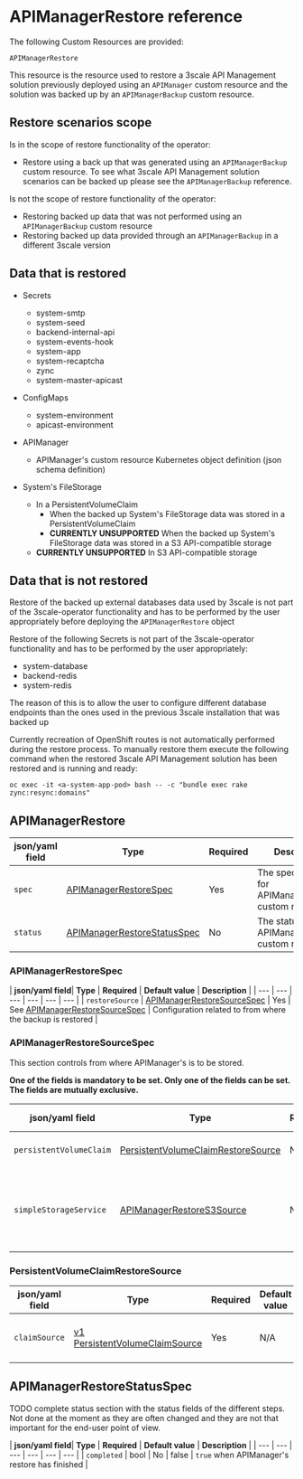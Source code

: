 # APIManagerRestore reference

The following Custom Resources are provided:

`APIManagerRestore`

This resource is the resource used to restore a 3scale API Management solution
previously deployed using an `APIManager` custom resource and the solution was
backed up by an `APIManagerBackup` custom resource.

## Restore scenarios scope

Is in the scope of restore functionality of the operator:
* Restore using a back up that was generated using an `APIManagerBackup` custom
  resource. To see what 3scale API Management solution scenarios can be backed
  up please see the `APIManagerBackup` reference.

Is not the scope of restore functionality of the operator:
*  Restoring backed up data that was not performed using an `APIManagerBackup`
   custom resource
*  Restoring backed up data provided through an `APIManagerBackup` in a
   different 3scale version

## Data that is restored

* Secrets
  * system-smtp
  * system-seed
  * backend-internal-api
  * system-events-hook
  * system-app
  * system-recaptcha
  * zync
  * system-master-apicast

* ConfigMaps
  * system-environment
  * apicast-environment

* APIManager
  * APIManager's custom resource Kubernetes object definition (json schema definition)

* System's FileStorage
  * In a PersistentVolumeClaim
    * When the backed up System's FileStorage data was stored in a PersistentVolumeClaim
    * **CURRENTLY UNSUPPORTED**  When the backed up System's FileStorage data was stored in a S3 API-compatible storage
  * **CURRENTLY UNSUPPORTED** In S3 API-compatible storage

## Data that is not restored

Restore of the backed up external databases data used by 3scale is not part of
the 3scale-operator functionality and has to be performed by the user appropriately
before deploying the `APIManagerRestore` object

Restore of the following Secrets is not part of the 3scale-operator functionality
and has to be performed by the user appropriately:
  * system-database
  * backend-redis
  * system-redis

The reason of this is to allow the user to configure different database endpoints
than the ones used in the previous 3scale installation that was backed up

Currently recreation of OpenShift routes is not automatically performed during
the restore process. To manually restore them execute the following command
when the restored 3scale API Management solution has been restored and is running
and ready:

```
oc exec -it <a-system-app-pod> bash -- -c "bundle exec rake zync:resync:domains"
```

## APIManagerRestore

| **json/yaml field**| **Type** | **Required** | **Description** |
| --- | --- | --- | --- |
| `spec` | [APIManagerRestoreSpec](#APIManagerRestoreSpec) | Yes | The specfication for APIManagerBackup custom resource |
| `status` | [APIManagerRestoreStatusSpec](#APIManagerRestoreStatusSpec) | No | The status of APIManagerBackup custom resource |

### APIManagerRestoreSpec

| **json/yaml field**| **Type** | **Required** | **Default value** | **Description** |
| --- | --- | --- | --- | --- | --- |
| `restoreSource` | [APIManagerRestoreSourceSpec](#APIManagerRestoreSourceSpec) | Yes | See [APIManagerRestoreSourceSpec](#APIManagerRestoreSourceSpec) | Configuration related to from where the backup is restored |

### APIManagerRestoreSourceSpec

This section controls from where APIManager's  is to be stored.

**One of the fields is mandatory to be set. Only one of the fields can be set. The fields are mutually exclusive.**

| **json/yaml field**| **Type** | **Required** | **Default value** | **Description** |
| --- | --- | --- | --- | --- |
| `persistentVolumeClaim` | [PersistentVolumeClaimRestoreSource](#PersistentVolumeClaimRestoreSource) | No | nil | APIManager restore source from PVC |
| `simpleStorageService` | [APIManagerRestoreS3Source](#APIManagerRestoreS3Source) | No | nil | **CURRENTLY UNSUPPORTED** APIManager restore source from S3 api-compatible service |

### PersistentVolumeClaimRestoreSource
| **json/yaml field**| **Type** | **Required** | **Default value** | **Description** |
| --- | --- | --- | --- | --- |
| `claimSource` | [v1 PersistentVolumeClaimSource](#https://kubernetes.io/docs/reference/generated/kubernetes-api/v1.16/#persistentvolumeclaimvolumesource-v1-core) | Yes | N/A | PersistentvolumeClaim source where the backup is to be restored from |

## APIManagerRestoreStatusSpec

TODO complete status section with the status fields of the different steps. Not done at the moment as they are often changed
and they are not that important for the end-user point of view.

| **json/yaml field**| **Type** | **Required** | **Default value** | **Description** |
| --- | --- | --- | --- | --- | --- |
| `completed` | bool | No | false | `true` when APIManager's restore has finished |